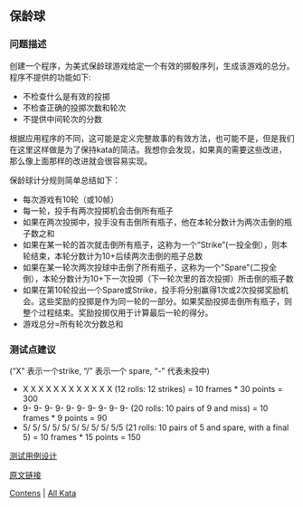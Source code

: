 ## 保龄球

### 问题描述
创建一个程序，为美式保龄球游戏给定一个有效的掷骰序列，生成该游戏的总分。程序不提供的功能如下:
* 不检查什么是有效的投掷
* 不检查正确的投掷次数和轮次
* 不提供中间轮次的分数

根据应用程序的不同，这可能是定义完整故事的有效方法，也可能不是，但是我们在这里这样做是为了保持kata的简洁。我想你会发现，如果真的需要这些改进，那么像上面那样的改进就会很容易实现。

保龄球计分规则简单总结如下：
* 每次游戏有10轮（或10帧）
* 每一轮，投手有两次投掷机会击倒所有瓶子
* 如果在两次投掷中，投手没有击倒所有瓶子，他在本轮分数计为两次击倒的瓶子数之和
* 如果在某一轮的首次就击倒所有瓶子，这称为一个“Strike”(一投全倒），则本轮结束，本轮分数计为10+后续两次击倒的瓶子总数
* 如果在某一轮次两次投球中击倒了所有瓶子，这称为一个"Spare"(二投全倒），本轮分数计为10+下一次投掷（下一轮次里的首次投掷）所击倒的瓶子数
* 如果在第10轮投出一个Spare或Strike，投手将分别赢得1次或2次投掷奖励机会。这些奖励的投掷是作为同一轮的一部分。如果奖励投掷击倒所有瓶子，则整个过程结束。奖励投掷仅用于计算最后一轮的得分。
* 游戏总分=所有轮次分数总和

### 测试点建议
(“X” 表示一个strike, “/” 表示一个 spare, “-” 代表未投中)
- X X X X X X X X X X X X (12 rolls: 12 strikes) = 10 frames * 30 points = 300
- 9- 9- 9- 9- 9- 9- 9- 9- 9- 9- (20 rolls: 10 pairs of 9 and miss) = 10 frames * 9 points = 90
- 5/ 5/ 5/ 5/ 5/ 5/ 5/ 5/ 5/ 5/5 (21 rolls: 10 pairs of 5 and spare, with a final 5) = 10 frames * 15 points = 150


[测试用例设计](bowling_test_cases.md)


[原文链接](http://codingdojo.org/kata/Bowling/)

[Contens](../README.md) | [All Kata](http://codingdojo.org/kata/)